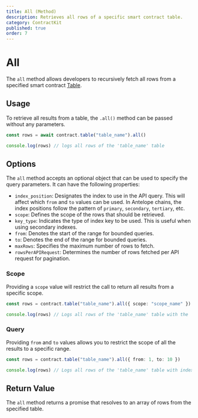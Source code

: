 ```yaml
---
title: All (Method)
description: Retrieves all rows of a specific smart contract table.
category: ContractKit
published: true
order: 7
---
```


# All

The `all` method allows developers to recursively fetch all rows from a specified smart contract [Table](/docs/contract-kit/table-class).

## Usage

To retrieve all results from a table, the `.all()` method can be passed without any parameters.

```typescript
const rows = await contract.table("table_name").all()

console.log(rows) // logs all rows of the 'table_name' table
```

## Options

The `all` method accepts an optional object that can be used to specify the query parameters. It can have the following properties:

- `index_position`: Designates the index to use in the API query. This will affect which `from` and `to` values can be used. In Antelope chains, the index positions follow the pattern of `primary`, `secondary`, `tertiary`, etc.
- `scope`: Defines the scope of the rows that should be retrieved.
- `key_type`: Indicates the type of index key to be used. This is useful when using secondary indexes.
- `from`: Denotes the start of the range for bounded queries.
- `to`: Denotes the end of the range for bounded queries.
- `maxRows`: Specifies the maximum number of rows to fetch.
- `rowsPerAPIRequest`: Determines the number of rows fetched per API request for pagination.

### Scope

Providing a `scope` value will restrict the call to return all results from a specific scope.

```typescript
const rows = contract.table("table_name").all({ scope: "scope_name" })

console.log(rows) // Logs all rows of the 'table_name' table with the 'scope_name' scope
```

### Query

Providing `from` and `to` values allows you to restrict the scope of all the results to a specific range.

```typescript
const rows = contract.table("table_name").all({ from: 1, to: 10 })

console.log(rows) // Logs all rows of the 'table_name' table with index values between 1 and 10
```

## Return Value

The `all` method returns a promise that resolves to an array of rows from the specified table.
